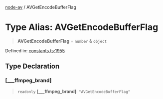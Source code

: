 [node-av](../globals.md) / AVGetEncodeBufferFlag

# Type Alias: AVGetEncodeBufferFlag

> **AVGetEncodeBufferFlag** = `number` & `object`

Defined in: [constants.ts:1955](https://github.com/seydx/av/blob/f8631fc881b394300b1479f511d55cf1c370a87f/src/constants/constants.ts#L1955)

## Type Declaration

### \[\_\_\_ffmpeg\_brand\]

> `readonly` **\[\_\_\_ffmpeg\_brand\]**: `"AVGetEncodeBufferFlag"`
